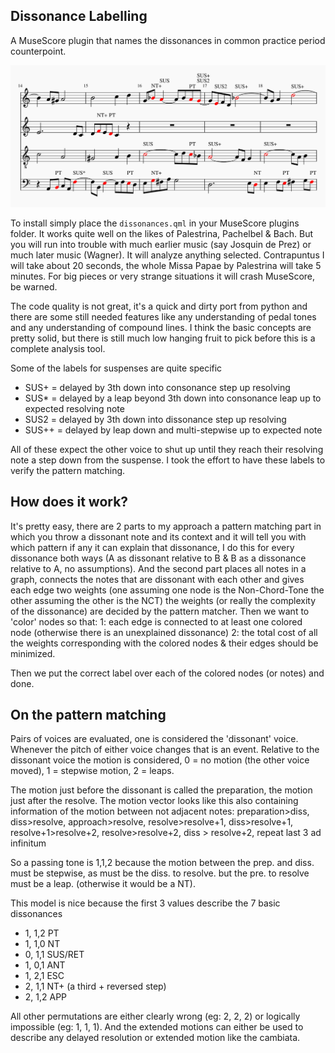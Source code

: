 Dissonance Labelling
----------------

A MuseScore plugin that names the dissonances in common practice period counterpoint.

![Image of the Art Of Fugue as analysed by this plugin](kdf_analysed.png)

To install simply place the `dissonances.qml` in your MuseScore plugins folder. It works quite well on the likes of Palestrina, Pachelbel & Bach. But you will run into trouble with much earlier music (say Josquin de Prez) or much later music (Wagner). It will analyze anything selected. Contrapuntus I will take about 20 seconds, the whole Missa Papae by Palestrina will take 5 minutes. For big pieces or very strange situations it will crash MuseScore, be warned.

The code quality is not great, it's a quick and dirty port from python and there are some still needed features like any understanding of pedal tones and any understanding of compound lines. I think the basic concepts are pretty solid, but there is still much low hanging fruit to pick before this is a complete analysis tool.

Some of the labels for suspenses are quite specific
* SUS+ = delayed by 3th down into consonance step up resolving
* SUS* = delayed by a leap beyond 3th down into consonance leap up to expected resolving note
* SUS2 = delayed by 3th down into dissonance step up resolving
* SUS++ = delayed by leap down and multi-stepwise up to expected note

All of these expect the other voice to shut up until they reach their resolving note a step down from the suspense. I took the effort to have these labels to verify the pattern matching.

How does it work?
---------

It's pretty easy, there are 2 parts to my approach a pattern matching part in which you throw a dissonant note and its context and it will tell you with which pattern if any it can explain that dissonance, I do this for every dissonance both ways (A as dissonant relative to B & B as a dissonance relative to A, no assumptions). And the second part places all notes in a graph, connects the notes that are dissonant with each other and gives each edge two weights (one assuming one node is the Non-Chord-Tone the other assuming the other is the NCT) the weights (or really the complexity of the dissonance) are decided by the pattern matcher. Then we want to 'color' nodes so that:
1: each edge is connected to at least one colored node (otherwise there is an unexplained dissonance)
2: the total cost of all the weights corresponding with the colored nodes & their edges should be minimized.

Then we put the correct label over each of the colored nodes (or notes) and done.

On the pattern matching
-------------

Pairs of voices are evaluated, one is considered the 'dissonant' voice. Whenever the pitch of either voice changes that is an event. Relative to the dissonant voice the motion is considered, 0 = no motion (the other voice moved), 1 = stepwise motion, 2 = leaps.

The motion just before the dissonant is called the preparation, the motion just after the resolve. The motion vector looks like this also containing information of the motion between not adjacent notes:
preparation>diss, diss>resolve, approach>resolve,  resolve>resolve+1, diss>resolve+1,  resolve+1>resolve+2, resolve>resolve+2, diss > resolve+2, repeat last 3 ad infinitum

So a passing tone is 1,1,2 because the motion between the prep. and diss. must be stepwise, as must be the diss. to resolve. but the pre. to resolve must be a leap. (otherwise it would be a NT).

This model is nice because the first 3 values describe the 7 basic dissonances
* 1, 1,2 PT
* 1, 1,0 NT
* 0, 1,1 SUS/RET
* 1, 0,1 ANT
* 1, 2,1 ESC
* 2, 1,1 NT+ (a third + reversed step)
* 2, 1,2 APP

All other permutations are either clearly wrong (eg: 2, 2, 2) or logically impossible (eg: 1, 1, 1). And the extended motions can either be used to describe any delayed resolution or extended motion like the cambiata.

